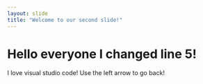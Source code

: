 ```yaml
---
layout: slide
title: "Welcome to our second slide!"
---
```

# Hello everyone I changed line 5!
I love visual studio code!
Use the left arrow to go back!